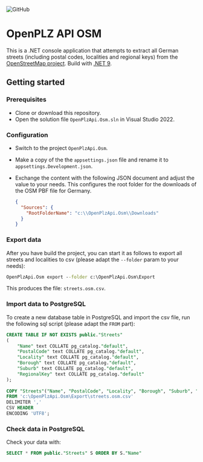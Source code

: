 ![GitHub](https://img.shields.io/github/license/openpotato/openplzapi.osm)

# OpenPLZ API OSM

This is a .NET console application that attempts to extract all German streets (including postal codes, localities and regional keys) from the [OpenStreetMap project](https://www.openstreetmap.org/). Build with [.NET 9](https://dotnet.microsoft.com/).

## Getting started

### Prerequisites

+ Clone or download this repository.
+ Open the solution file `OpenPlzApi.Osm.sln` in Visual Studio 2022.

### Configuration

+ Switch to the project `OpenPlzApi.Osm`.
+ Make a copy of the the `appsettings.json` file and rename it to `appsettings.Development.json`.
+ Exchange the content with the following JSON document and adjust the value to your needs. This configures the root folder for the downloads of the OSM PBF file for Germany.
  
  ``` json
  {
    "Sources": {
      "RootFolderName": "c:\\OpenPlzApi.Osm\\Downloads"
    }
  }
  ```

### Export data

After you have build the project, you can start it as follows to export all streets and localities to csv (please adapt the `--folder` param to your needs):

``` cmd
OpenPlzApi.Osm export --folder c:\OpenPlzApi.Osm\Export
```

This produces the file: `streets.osm.csv`.

### Import data to PostgreSQL

To create a new database table in PostgreSQL and import the csv file, run the following sql script (please adapt the `FROM` part):

``` sql
CREATE TABLE IF NOT EXISTS public."Streets"
(
    "Name" text COLLATE pg_catalog."default",
    "PostalCode" text COLLATE pg_catalog."default",
    "Locality" text COLLATE pg_catalog."default",
    "Borough" text COLLATE pg_catalog."default",
    "Suburb" text COLLATE pg_catalog."default",
    "RegionalKey" text COLLATE pg_catalog."default"
);
	
COPY "Streets"("Name", "PostalCode", "Locality", "Borough", "Suburb", "RegionalKey")
FROM 'c:\OpenPlzApi.Osm\Export\streets.osm.csv'
DELIMITER ','
CSV HEADER 
ENCODING 'UTF8';
```

### Check data in PostgreSQL

Check your data with:

``` sql
SELECT * FROM public."Streets" S ORDER BY S."Name" 
```
